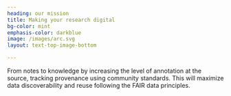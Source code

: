 ```yaml
---
heading: our mission
title: Making your research digital 
bg-color: mint
emphasis-color: darkblue
image: /images/arc.svg
layout: text-top-image-bottom

---
```


From notes to knowledge by increasing the level of annotation at the source, tracking provenance using community standards. This will  maximize data discoverability and reuse following the FAIR data principles.